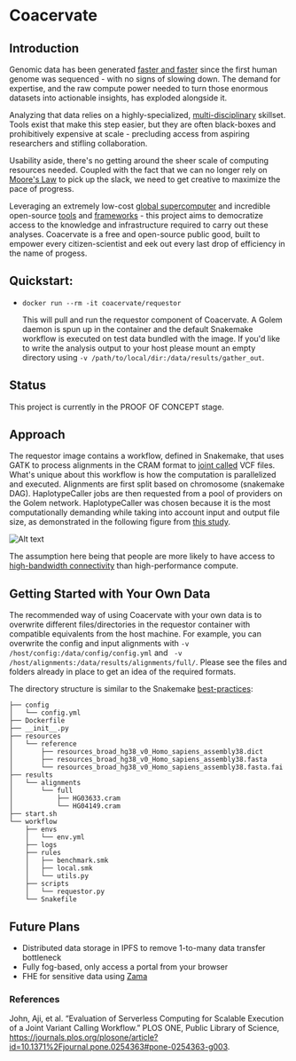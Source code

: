 # Coacervate

## Introduction

Genomic data has been generated [faster and faster](https://journals.plos.org/plosbiology/article?id=10.1371/journal.pbio.1002195) since the first human genome was sequenced - with no signs of slowing down. The demand for expertise, and the raw compute power needed to turn those enormous datasets into actionable insights, has exploded alongside it.

Analyzing that data relies on a highly-specialized, [multi-disciplinary](https://www.ncbi.nlm.nih.gov/pmc/articles/PMC5471940/) skillset. Tools exist that make this step easier, but they are often black-boxes and prohibitively expensive at scale - precluding access from aspiring researchers and stifling collaboration.

Usability aside, there's no getting around the sheer scale of computing resources needed. Coupled with the fact that we can no longer rely on [Moore's Law](https://www.technologyreview.com/2016/05/13/245938/moores-law-is-dead-now-what/) to pick up the slack, we need to get creative to maximize the pace of progress.

Leveraging an extremely low-cost [global supercomputer](golem.network) and incredible open-source [tools](https://gatk.broadinstitute.org/hc/en-us) and [frameworks](https://snakemake.github.io/) - this project aims to democratize access to the knowledge and infrastructure required to carry out these analyses. Coacervate is a free and open-source public good, built to empower every citizen-scientist and eek out every last drop of efficiency in the name of progess.


## Quickstart:
- `docker run --rm -it coacervate/requestor`

  This will pull and run the requestor component of Coacervate. A Golem daemon is spun up in the container and the default Snakemake workflow is executed on test data bundled with the image. If you'd like to write the analysis output to your host please mount an empty directory using `-v /path/to/local/dir:/data/results/gather_out`.

## Status
This project is currently in the PROOF OF CONCEPT stage. 

## Approach
The requestor image contains a workflow, defined in Snakemake, that uses GATK to process alignments in the CRAM format to [joint called](https://gatk.broadinstitute.org/hc/en-us/articles/360035890431-The-logic-of-joint-calling-for-germline-short-variants) VCF files. What's unique about this workflow is how the computation is parallelized and executed. Alignments are first split based on chromosome (snakemake DAG). HaplotypeCaller jobs are then requested from a pool of providers on the Golem network. HaplotypeCaller was chosen because it is the most computationally demanding while taking into account input and output file size, as demonstrated in the following figure from [this study](https://journals.plos.org/plosone/article?id=10.1371/journal.pone.0254363#pone-0254363-g003).

<img
  src="https://user-images.githubusercontent.com/31577879/196818454-80820d76-f585-4850-8565-63a1aeaa206e.PNG"
  alt="Alt text"
  title="Task 12 is HaplotypeCaller"
  style="display: inline-block; margin: 0 auto; max-width: 300px">

The assumption here being that people are more likely to have access to [high-bandwidth connectivity](https://www.fiercetelecom.com/broadband/att-upgrades-its-fiber-network-offer-2-gig-5-gig-speeds) than high-performance compute. 

## Getting Started with Your Own Data
The recommended way of using Coacervate with your own data is to overwrite different files/directories in the requestor container with compatible equivalents from the host machine. For example, you can overwrite the config and input alignments with `-v /host/config:/data/config/config.yml` and ` -v /host/alignments:/data/results/alignments/full/`. Please see the files and folders already in place to get an idea of the required formats.

The directory structure is similar to the Snakemake [best-practices](https://snakemake.readthedocs.io/en/stable/snakefiles/deployment.html#distribution-and-reproducibility):
```
├── config
│   └── config.yml
├── Dockerfile
├── __init__.py
├── resources
│   └── reference
│       ├── resources_broad_hg38_v0_Homo_sapiens_assembly38.dict
│       ├── resources_broad_hg38_v0_Homo_sapiens_assembly38.fasta
│       └── resources_broad_hg38_v0_Homo_sapiens_assembly38.fasta.fai
├── results
│   └── alignments
│       └── full
│           ├── HG03633.cram
│           └── HG04149.cram
├── start.sh
└── workflow
    ├── envs
    │   └── env.yml
    ├── logs
    ├── rules
    │   ├── benchmark.smk
    │   ├── local.smk
    │   └── utils.py
    ├── scripts
    │   └── requestor.py
    └── Snakefile
```

## Future Plans
- Distributed data storage in IPFS to remove 1-to-many data transfer bottleneck
- Fully fog-based, only access a portal from your browser
- FHE for sensitive data using [Zama](https://www.zama.ai/)

### References
John, Aji, et al. “Evaluation of Serverless Computing for Scalable Execution of a Joint Variant Calling Workflow.” PLOS ONE, Public Library of Science, https://journals.plos.org/plosone/article?id=10.1371%2Fjournal.pone.0254363#pone-0254363-g003.
